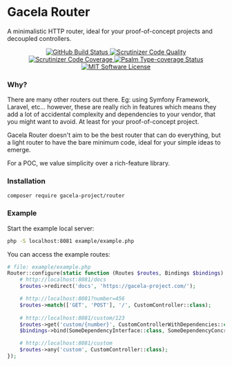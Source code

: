 # Gacela Router

A minimalistic HTTP router, ideal for your proof-of-concept projects and decoupled controllers.

<p align="center">
  <a href="https://github.com/c/actions">
    <img src="https://github.com/gacela-project/router/workflows/CI/badge.svg" alt="GitHub Build Status">
  </a>
  <a href="https://scrutinizer-ci.com/g/gacela-project/router/?branch=main">
    <img src="https://scrutinizer-ci.com/g/gacela-project/router/badges/quality-score.png?b=main" alt="Scrutinizer Code Quality">
  </a>
  <a href="https://scrutinizer-ci.com/g/gacela-project/router/?branch=main">
    <img src="https://scrutinizer-ci.com/g/gacela-project/router/badges/coverage.png?b=main" alt="Scrutinizer Code Coverage">
  </a>
  <a href="https://shepherd.dev/github/gacela-project/router">
    <img src="https://shepherd.dev/github/gacela-project/router/coverage.svg" alt="Psalm Type-coverage Status">
  </a>
  <a href="https://github.com/gacela-project/router/blob/master/LICENSE">
    <img src="https://img.shields.io/badge/License-MIT-green.svg" alt="MIT Software License">
  </a>
</p>

### Why?

There are many other routers out there. Eg: using Symfony Framework, Laravel, etc... however, these are really rich in features which means they add a lot of accidental complexity and dependencies to your vendor, that you might want to avoid. At least for your proof-of-concept project.

Gacela Router doesn't aim to be the best router that can do everything, but a light router to have the bare minimum code, ideal for your simple ideas to emerge.

For a POC, we value simplicity over a rich-feature library.

### Installation

```bash
composer require gacela-project/router
```

### Example

Start the example local server:
```bash
php -S localhost:8081 example/example.php
```

You can access the example routes:
```php
# file: example/example.php
Router::configure(static function (Routes $routes, Bindings $bindings) void {
    # http://localhost:8081/docs
    $routes->redirect('docs', 'https://gacela-project.com/');

    # http://localhost:8081?number=456
    $routes->match(['GET', 'POST'], '/', CustomController::class);
    
    # http://localhost:8081/custom/123
    $routes->get('custom/{number}', CustomControllerWithDependencies::class, 'customAction');
    $bindings->bind(SomeDependencyInterface::class, SomeDependencyConcrete::class)

    # http://localhost:8081/custom
    $routes->any('custom', CustomController::class);
});
```
